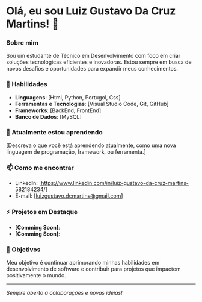 # Olá, eu sou Luiz Gustavo Da Cruz Martins! 👋

### Sobre mim
Sou um estudante de Técnico em Desenvolvimento com foco em criar soluções tecnológicas eficientes e inovadoras. Estou sempre em busca de novos desafios e oportunidades para expandir meus conhecimentos.

### 🚀 Habilidades
- **Linguagens**: [Html, Python, Portugol, Css]
- **Ferramentas e Tecnologias**: [Visual Studio Code, Git, GitHub]
- **Frameworks**: [BackEnd, FrontEnd]
- **Banco de Dados**: [MySQL]

### 🌱 Atualmente estou aprendendo
[Descreva o que você está aprendendo atualmente, como uma nova linguagem de programação, framework, ou ferramenta.]

### 📫 Como me encontrar
- LinkedIn: [https://www.linkedin.com/in/luiz-gustavo-da-cruz-martins-582184234/]
- E-mail: [luizgustavo.dcmartins@gmail.com]

### ⚡ Projetos em Destaque
- **[Comming Soon]**:
- **[Comming Soon]**:

### 🎯 Objetivos
Meu objetivo é continuar aprimorando minhas habilidades em desenvolvimento de software e contribuir para projetos que impactem positivamente o mundo.

---

_Sempre aberto a colaborações e novas ideias!_
